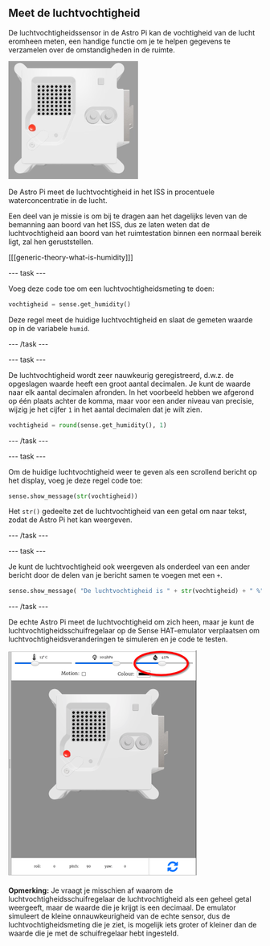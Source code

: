 ## Meet de luchtvochtigheid

De luchtvochtigheidssensor in de Astro Pi kan de vochtigheid van de lucht eromheen meten, een handige functie om je te helpen gegevens te verzamelen over de omstandigheden in de ruimte.

![De Trinket Sense HAT emulator draait een voorbeeldprogramma dat de tekst Astro PI in witte letters over de LED-matrix schuift](images/M0_3.gif)

De Astro Pi meet de luchtvochtigheid in het ISS in procentuele waterconcentratie in de lucht.

Een deel van je missie is om bij te dragen aan het dagelijks leven van de bemanning aan boord van het ISS, dus ze laten weten dat de luchtvochtigheid aan boord van het ruimtestation binnen een normaal bereik ligt, zal hen geruststellen.

[[[generic-theory-what-is-humidity]]]

--- task ---

Voeg deze code toe om een luchtvochtigheidsmeting te doen:

```python
vochtigheid = sense.get_humidity()
```

Deze regel meet de huidige luchtvochtigheid en slaat de gemeten waarde op in de variabele `humid`.

--- /task ---

--- task ---

De luchtvochtigheid wordt zeer nauwkeurig geregistreerd, d.w.z. de opgeslagen waarde heeft een groot aantal decimalen. Je kunt de waarde naar elk aantal decimalen afronden. In het voorbeeld hebben we afgerond op één plaats achter de komma, maar voor een ander niveau van precisie, wijzig je het cijfer `1` in het aantal decimalen dat je wilt zien.

```python
vochtigheid = round(sense.get_humidity(), 1)
```

--- /task ---

--- task ---

Om de huidige luchtvochtigheid weer te geven als een scrollend bericht op het display, voeg je deze regel code toe:

```python
sense.show_message(str(vochtigheid))
```

Het `str()` gedeelte zet de luchtvochtigheid van een getal om naar tekst, zodat de Astro Pi het kan weergeven.

--- /task ---

--- task ---

Je kunt de luchtvochtigheid ook weergeven als onderdeel van een ander bericht door de delen van je bericht samen te voegen met een `+`.

```python
sense.show_message( "De luchtvochtigheid is " + str(vochtigheid) + " %" )
```

--- /task ---

De echte Astro Pi meet de luchtvochtigheid om zich heen, maar je kunt de luchtvochtigheidsschuifregelaar op de Sense HAT-emulator verplaatsen om luchtvochtigheidsveranderingen te simuleren en je code te testen.

![Een gelabeld screenshot van de Sense HAT emulator met het codevenster aan de linkerkant en de emulator aan de rechterkant. De schuifregelaar die wordt gebruikt om de luchtvochtigheid aan te passen, is omcirkeld in de rechterbovenhoek](images/humidity-slider.png)

**Opmerking:** Je vraagt ​​je misschien af ​​waarom de luchtvochtigheidsschuifregelaar de luchtvochtigheid als een geheel getal weergeeft, maar de waarde die je krijgt is een decimaal. De emulator simuleert de kleine onnauwkeurigheid van de echte sensor, dus de luchtvochtigheidsmeting die je ziet, is mogelijk iets groter of kleiner dan de waarde die je met de schuifregelaar hebt ingesteld.
